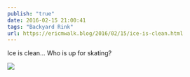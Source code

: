```yaml
---
publish: "true"
date: 2016-02-15 21:00:41
tags: "Backyard Rink"
url: https://ericmwalk.blog/2016/02/15/ice-is-clean.html
---
```


Ice is clean... Who is up for skating?

![](https://ericmwalk.blog/uploads/2022/807ddfdfc1.jpg)